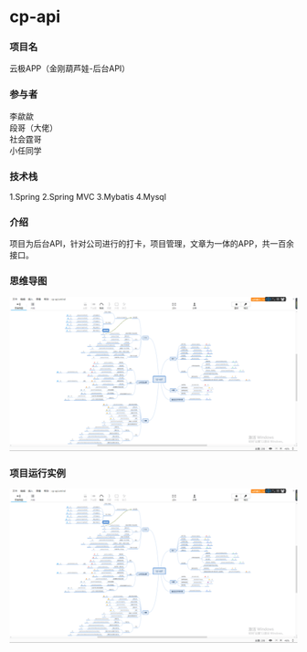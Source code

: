 # cp-api

### 项目名  
云极APP（金刚葫芦娃-后台API）  

### 参与者  
李歘歘  
段哥（大佬）  
社会霆哥  
小任同学  

### 技术栈  
1.Spring
2.Spring MVC
3.Mybatis
4.Mysql

### 介绍  

项目为后台API，针对公司进行的打卡，项目管理，文章为一体的APP，共一百余接口。

### 思维导图  
![整体思维导图](https://github.com/lichuachua/cp-api/blob/master/src/main/webapp/github_images/swdt.png) 

### 项目运行实例  
![Postman运行实例](https://github.com/lichuachua/cp-api/blob/master/src/main/webapp/github_images/swdt.png) 

  
